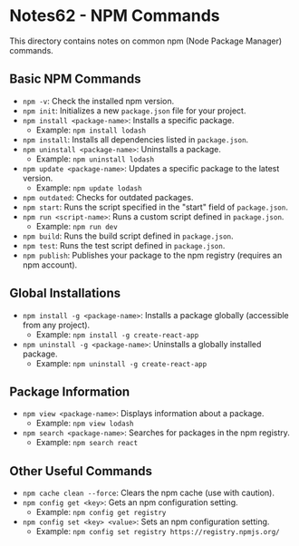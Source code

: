# Notes62 - NPM Commands

This directory contains notes on common npm (Node Package Manager) commands.

## Basic NPM Commands

- `npm -v`: Check the installed npm version.
- `npm init`: Initializes a new `package.json` file for your project.
- `npm install <package-name>`: Installs a specific package.
  - Example: `npm install lodash`
- `npm install`: Installs all dependencies listed in `package.json`.
- `npm uninstall <package-name>`: Uninstalls a package.
  - Example: `npm uninstall lodash`
- `npm update <package-name>`: Updates a specific package to the latest version.
  - Example: `npm update lodash`
- `npm outdated`: Checks for outdated packages.
- `npm start`: Runs the script specified in the "start" field of `package.json`.
- `npm run <script-name>`: Runs a custom script defined in `package.json`.
  - Example: `npm run dev`
- `npm build`: Runs the build script defined in `package.json`.
- `npm test`: Runs the test script defined in `package.json`.
- `npm publish`: Publishes your package to the npm registry (requires an npm account).

## Global Installations

- `npm install -g <package-name>`: Installs a package globally (accessible from any project).
  - Example: `npm install -g create-react-app`
- `npm uninstall -g <package-name>`: Uninstalls a globally installed package.
  - Example: `npm uninstall -g create-react-app`

## Package Information

- `npm view <package-name>`: Displays information about a package.
  - Example: `npm view lodash`
- `npm search <package-name>`: Searches for packages in the npm registry.
  - Example: `npm search react`

## Other Useful Commands

- `npm cache clean --force`: Clears the npm cache (use with caution).
- `npm config get <key>`: Gets an npm configuration setting.
  - Example: `npm config get registry`
- `npm config set <key> <value>`: Sets an npm configuration setting.
  - Example: `npm config set registry https://registry.npmjs.org/`

